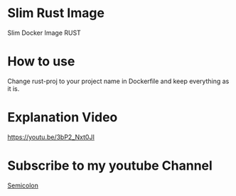 # Slim Rust Image
Slim Docker Image RUST

# How to use
Change rust-proj to your project name in Dockerfile and keep everything as it is.

# Explanation Video
https://youtu.be/3bP2_Nxt0JI

# Subscribe to my youtube Channel 

[Semicolon](https://www.youtube.com/@Semicolon10)
